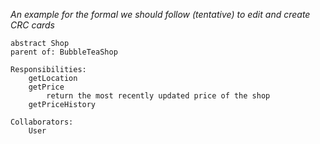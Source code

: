 _An example for the formal we should follow (tentative) to edit and create CRC cards_
```
abstract Shop 
parent of: BubbleTeaShop

Responsibilities:
    getLocation
    getPrice
        return the most recently updated price of the shop
    getPriceHistory
    
Collaborators:
    User
```
